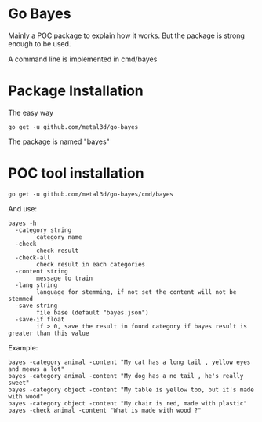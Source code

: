 # Go Bayes

Mainly a POC package to explain how it works. But the package is strong enough to be used.

A command line is implemented in cmd/bayes

# Package Installation

The easy way

```
go get -u github.com/metal3d/go-bayes
```

The package is named "bayes"

# POC tool installation


```
go get -u github.com/metal3d/go-bayes/cmd/bayes
```

And use:

```
bayes -h
  -category string
    	category name
  -check
    	check result
  -check-all
    	check result in each categories
  -content string
    	message to train
  -lang string
    	language for stemming, if not set the content will not be stemmed
  -save string
    	file base (default "bayes.json")
  -save-if float
    	if > 0, save the result in found category if bayes result is greater than this value

```

Example:

```
bayes -category animal -content "My cat has a long tail , yellow eyes and meows a lot"
bayes -category animal -content "My dog has a no tail , he's really sweet"
bayes -category object -content "My table is yellow too, but it's made with wood"
bayes -category object -content "My chair is red, made with plastic"
bayes -check animal -content "What is made with wood ?"
```

